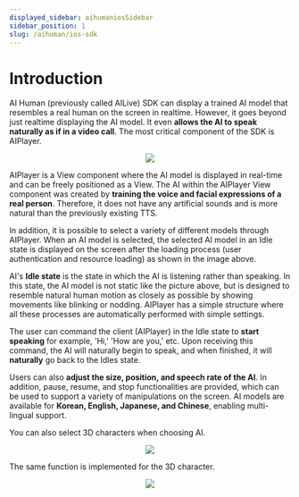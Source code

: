 ```yaml
---
displayed_sidebar: aihumaniosSidebar
sidebar_position: 1
slug: /aihuman/ios-sdk
---
```


# Introduction

AI Human (previously called AILive) SDK can display a trained AI model that resembles a real human on the screen in realtime. However, it goes beyond just realtime displaying the AI model. It even **allows the AI to speak naturally as if in a video call**. The most critical component of the SDK is AIPlayer.


<p align="center">
<img src="/img/aihuman/ios/aisample_intro_2d.png" style={{zoom: "25%"}} />
</p>

AIPlayer is a View component where the AI model is displayed in real-time and can be freely positioned as a View. The AI within the AIPlayer View component  was created by **training the voice and facial expressions of a real person**. Therefore, it does not have any artificial sounds and is more natural than the previously existing TTS.

In addition, it is possible to select a variety of different models through AIPlayer. When an AI model is selected, the selected AI model in an Idle state is displayed on the screen after the loading process (user authentication and resource loading) as shown in the image above. 

AI's **Idle state** is the state in which the AI is listening rather than speaking. In this state, the AI model is not static like the picture above, but is designed to resemble natural human motion as closely as possible by showing movements like blinking or nodding. AIPlayer has a simple structure where all these processes are automatically performed with simple settings.

The user can command the client (AIPlayer) in the Idle state to **start speaking** for example, 'Hi,' 'How are you,' etc. Upon receiving this command, the AI will naturally begin to speak, and when finished, it will **naturally** go back to the Idles state.

Users can also **adjust the size, position, and speech rate of the AI**. In addition, pause, resume, and stop functionalities are provided, which can be used to support a variety of manipulations on the screen. AI models are available for **Korean, English, Japanese, and Chinese**, enabling multi-lingual support.

You can also select 3D characters when choosing AI.


<p align="center">
<img src="/img/aihuman/ios/aisample_sample_choose_ai.jpg" style={{zoom: "25%"}} />
</p>

The same function is implemented for the 3D character.


<p align="center">
<img src="/img/aihuman/ios/aisample_intro_3d.png" style={{zoom: "25%"}} />
</p>
